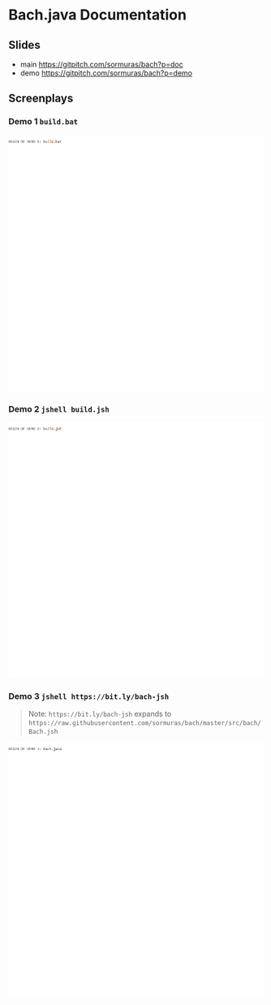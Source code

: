 # Bach.java Documentation

## Slides

- main https://gitpitch.com/sormuras/bach?p=doc
- demo https://gitpitch.com/sormuras/bach?p=demo

## Screenplays

### Demo 1 `build.bat`

![demo-1-build](screenplay/demo-1-build.gif)

### Demo 2 `jshell build.jsh`

![demo-2-jshell](screenplay/demo-2-jshell.gif)

### Demo 3 `jshell https://bit.ly/bach-jsh`

> Note: `https://bit.ly/bach-jsh` expands to `https://raw.githubusercontent.com/sormuras/bach/master/src/bach/Bach.jsh`

![demo-3-bach](screenplay/demo-3-bach.gif)
